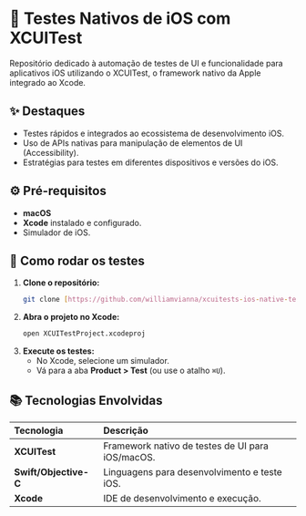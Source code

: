 # 📱 Testes Nativos de iOS com XCUITest

Repositório dedicado à automação de testes de UI e funcionalidade para aplicativos iOS utilizando o XCUITest, o framework nativo da Apple integrado ao Xcode.

## ✨ Destaques
- Testes rápidos e integrados ao ecossistema de desenvolvimento iOS.
- Uso de APIs nativas para manipulação de elementos de UI (Accessibility).
- Estratégias para testes em diferentes dispositivos e versões do iOS.

## ⚙️ Pré-requisitos
- **macOS**
- **Xcode** instalado e configurado.
- Simulador de iOS.

## 🚀 Como rodar os testes

1.  **Clone o repositório:**
    ```bash
    git clone [https://github.com/williamvianna/xcuitests-ios-native-tests.git](https://github.com/williamvianna/xcuitests-ios-native-tests.git)
    ```
2.  **Abra o projeto no Xcode:**
    ```bash
    open XCUITestProject.xcodeproj
    ```
3.  **Execute os testes:**
    - No Xcode, selecione um simulador.
    - Vá para a aba **Product > Test** (ou use o atalho `⌘U`).

## 📚 Tecnologias Envolvidas
| Tecnologia | Descrição |
| :--- | :--- |
| **XCUITest** | Framework nativo de testes de UI para iOS/macOS. |
| **Swift/Objective-C** | Linguagens para desenvolvimento e teste iOS. |
| **Xcode** | IDE de desenvolvimento e execução. |